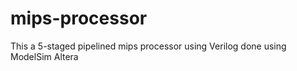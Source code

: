 # mips-processor
This a 5-staged pipelined mips processor  using Verilog done using ModelSim Altera
